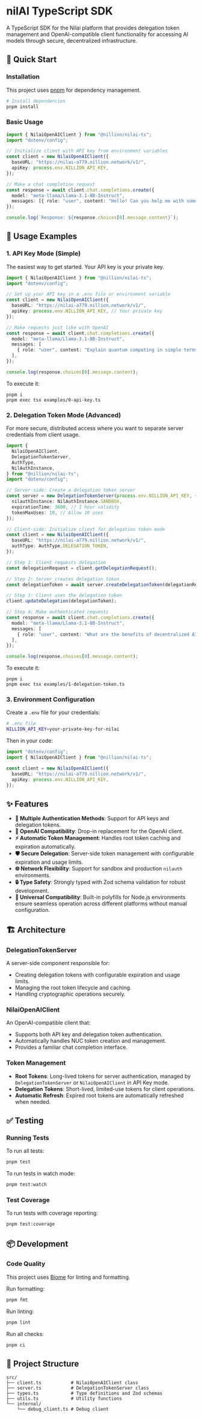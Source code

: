 # nilAI TypeScript SDK

A TypeScript SDK for the Nilai platform that provides delegation token management and OpenAI-compatible client functionality for accessing AI models through secure, decentralized infrastructure.

## 🚀 Quick Start

### Installation

This project uses [pnpm](https://pnpm.io/) for dependency management.

```bash
# Install dependencies
pnpm install
```

### Basic Usage

```typescript
import { NilaiOpenAIClient } from "@nillion/nilai-ts";
import "dotenv/config";

// Initialize client with API key from environment variables
const client = new NilaiOpenAIClient({
  baseURL: "https://nilai-a779.nillion.network/v1/",
  apiKey: process.env.NILLION_API_KEY,
});

// Make a chat completion request
const response = await client.chat.completions.create({
  model: "meta-llama/Llama-3.1-8B-Instruct",
  messages: [{ role: "user", content: "Hello! Can you help me with something?" }],
});

console.log(`Response: ${response.choices[0].message.content}`);
```

## 📖 Usage Examples

### 1. API Key Mode (Simple)

The easiest way to get started. Your API key is your private key.

```typescript
import { NilaiOpenAIClient } from "@nillion/nilai-ts";
import "dotenv/config";

// Set up your API key in a .env file or environment variable
const client = new NilaiOpenAIClient({
  baseURL: "https://nilai-a779.nillion.network/v1/",  
  apiKey: process.env.NILLION_API_KEY, // Your private key
});

// Make requests just like with OpenAI
const response = await client.chat.completions.create({
  model: "meta-llama/Llama-3.1-8B-Instruct",
  messages: [
    { role: "user", content: "Explain quantum computing in simple terms" },
  ],
});

console.log(response.choices[0].message.content);
```


To execute it:
```
pnpm i
pnpm exec tsx examples/0-api-key.ts
```

### 2. Delegation Token Mode (Advanced)

For more secure, distributed access where you want to separate server credentials from client usage.

```typescript
import {
  NilaiOpenAIClient,
  DelegationTokenServer,
  AuthType,
  NilAuthInstance,
} from "@nillion/nilai-ts";
import "dotenv/config";

// Server-side: Create a delegation token server
const server = new DelegationTokenServer(process.env.NILLION_API_KEY, {
  nilauthInstance: NilAuthInstance.SANDBOX,
  expirationTime: 3600, // 1 hour validity
  tokenMaxUses: 10, // Allow 10 uses
});

// Client-side: Initialize client for delegation token mode
const client = new NilaiOpenAIClient({
  baseURL: "https://nilai-a779.nillion.network/v1/",
  authType: AuthType.DELEGATION_TOKEN,
});

// Step 1: Client requests delegation
const delegationRequest = client.getDelegationRequest();

// Step 2: Server creates delegation token
const delegationToken = await server.createDelegationToken(delegationRequest);

// Step 3: Client uses the delegation token
client.updateDelegation(delegationToken);

// Step 4: Make authenticated requests
const response = await client.chat.completions.create({
  model: "meta-llama/Llama-3.1-8B-Instruct",
  messages: [
    { role: "user", content: "What are the benefits of decentralized AI?" },
  ],
});

console.log(response.choices[0].message.content);
```


To execute it:
```
pnpm i
pnpm exec tsx examples/1-delegation-token.ts
```

### 3. Environment Configuration

Create a `.env` file for your credentials:

```bash
# .env file
NILLION_API_KEY=your-private-key-for-nilai
```

Then in your code:

```typescript
import "dotenv/config";
import { NilaiOpenAIClient } from "@nillion/nilai-ts";

const client = new NilaiOpenAIClient({
  baseURL: "https://nilai-a779.nillion.network/v1/",
  apiKey: process.env.NILLION_API_KEY,
});
```

## ✨ Features

- **🔐 Multiple Authentication Methods**: Support for API keys and delegation tokens.
- **🤖 OpenAI Compatibility**: Drop-in replacement for the OpenAI client.
- **⚡ Automatic Token Management**: Handles root token caching and expiration automatically.
- **🛡️ Secure Delegation**: Server-side token management with configurable expiration and usage limits.
- **🌐 Network Flexibility**: Support for sandbox and production `nilauth` environments.
- **🔒 Type Safety**: Strongly typed with Zod schema validation for robust development.
- **🔧 Universal Compatibility**: Built-in polyfills for Node.js environments ensure seamless operation across different platforms without manual configuration.

## 🏗️ Architecture

### DelegationTokenServer

A server-side component responsible for:

-   Creating delegation tokens with configurable expiration and usage limits.
-   Managing the root token lifecycle and caching.
-   Handling cryptographic operations securely.

### NilaiOpenAIClient

An OpenAI-compatible client that:

-   Supports both API key and delegation token authentication.
-   Automatically handles NUC token creation and management.
-   Provides a familiar chat completion interface.

### Token Management

-   **Root Tokens**: Long-lived tokens for server authentication, managed by `DelegationTokenServer` or `NilaiOpenAIClient` in API Key mode.
-   **Delegation Tokens**: Short-lived, limited-use tokens for client operations.
-   **Automatic Refresh**: Expired root tokens are automatically refreshed when needed.

## ✅ Testing

### Running Tests

To run all tests:

```bash
pnpm test
```

To run tests in watch mode:

```bash
pnpm test:watch
```

### Test Coverage

To run tests with coverage reporting:

```bash
pnpm test:coverage
```

## 📦 Development

### Code Quality

This project uses [Biome](https://biomejs.dev/) for linting and formatting.

Run formatting:

```bash
pnpm fmt
```

Run linting:

```bash
pnpm lint
```

Run all checks:

```bash
pnpm ci
```

## 📂 Project Structure

```
src/
├── client.ts           # NilaiOpenAIClient class
├── server.ts           # DelegationTokenServer class
├── types.ts            # Type definitions and Zod schemas
├── utils.ts            # Utility functions
└── internal/
    └── debug_client.ts # Debug client
```
